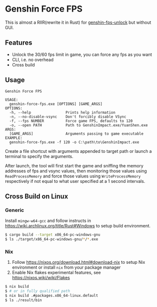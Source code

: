 # Genshin Force FPS

This is almost a RIIR(rewrite it in Rust) for [genshin-fps-unlock](https://github.com/34736384/genshin-fps-unlock) but without GUI.

## Features
- Unlock the 30/60 fps limit in game, you can force any fps as you want
- CLI, i.e. no overhead
- Cross build

## Usage

```
Genshin Force FPS

USAGE:
  genshin-force-fps.exe [OPTIONS] [GAME_ARGS]
OPTIONS:
  -h, --help                Prints help information
  -n, --no-disable-vsync    Don't forcibly disable VSync
  -f, --fps NUMBER          Force game FPS, defaults to 120
  -o, --open PATH           Path to GenshinImpact.exe/YuanShen.exe
ARGS:
  [GAME_ARGS]               Arguments passing to game executable
EXAMPLE:
  genshin-force-fps.exe -f 120 -o C:\path\to\GenshinImpact.exe
```

Create a file shortcut with arguments appended to target path or launch a terminal to specify the arguments.

After launch, the tool will first start the game and sniffing the memory addresses of fps and vsync values, then monitoring those values using `ReadProcessMemory` and force those values using `WriteProcessMemory` respectively if not equal to what user specified at a 1 second intervals.

## Cross Build on Linux

### Generic

Install `mingw-w64-gcc` and follow instructs in https://wiki.archlinux.org/title/Rust#Windows to setup build environment.

```bash
$ cargo build --target x86_64-pc-windows-gnu
$ ls ./target/x86_64-pc-windows-gnu/*/*.exe
```

### Nix

1. Follow https://nixos.org/download.html#download-nix to setup Nix environment or install `nix` from your package manager
2. Enable Nix flakes experimental features, see https://nixos.wiki/wiki/Flakes

```bash
$ nix build
$ # or in fully qualified path
$ nix build .#packages.x86_64-linux.default
$ ls ./result/bin
```
